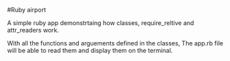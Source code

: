#Ruby airport

A simple ruby app demonstrtaing how classes, require_reltive and attr_readers work.

With all the functions and arguements defined in the classes, The app.rb file will be able to read them and display them on the terminal.